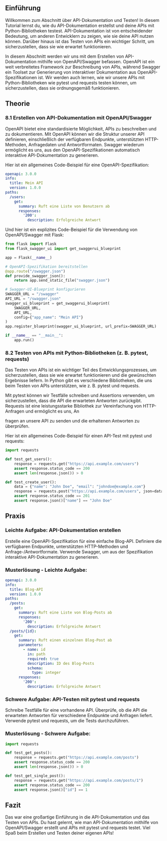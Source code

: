 ## Einführung
Willkommen zum Abschnitt über API-Dokumentation und Testen! In diesem Tutorial lernst du, wie du API-Dokumentation erstellst und deine APIs mit Python-Bibliotheken testest. API-Dokumentation ist von entscheidender Bedeutung, um anderen Entwicklern zu zeigen, wie sie deine API nutzen können. Darüber hinaus ist das Testen von APIs ein wichtiger Schritt, um sicherzustellen, dass sie wie erwartet funktionieren.

In diesem Abschnitt werden wir uns mit dem Erstellen von API-Dokumentation mithilfe von OpenAPI/Swagger befassen. OpenAPI ist ein weit verbreitetes Framework zur Beschreibung von APIs, während Swagger ein Toolset zur Generierung von interaktiver Dokumentation aus OpenAPI-Spezifikationen ist. Wir werden auch lernen, wie wir unsere APIs mit Python-Bibliotheken wie pytest und requests testen können, um sicherzustellen, dass sie ordnungsgemäß funktionieren.

## Theorie

### 8.1 Erstellen von API-Dokumentation mit OpenAPI/Swagger
OpenAPI bietet eine standardisierte Möglichkeit, APIs zu beschreiben und zu dokumentieren. Mit OpenAPI können wir die Struktur unserer API definieren, einschließlich der verfügbaren Endpunkte, unterstützten HTTP-Methoden, Anfragedaten und Antwortformaten. Swagger wiederum ermöglicht es uns, aus den OpenAPI-Spezifikationen automatisch interaktive API-Dokumentation zu generieren.

Hier ist ein allgemeines Code-Beispiel für eine OpenAPI-Spezifikation:

```yaml
openapi: 3.0.0
info:
  title: Mein API
  version: 1.0.0
paths:
  /users:
    get:
      summary: Ruft eine Liste von Benutzern ab
      responses:
        '200':
          description: Erfolgreiche Antwort
```

Und hier ist ein explizites Code-Beispiel für die Verwendung von OpenAPI/Swagger mit Flask:

```python
from flask import Flask
from flask_swagger_ui import get_swaggerui_blueprint

app = Flask(__name__)

# OpenAPI-Spezifikation bereitstellen
@app.route("/swagger.json")
def provide_swagger_json():
    return app.send_static_file("swagger.json")

# Swagger-UI-Blueprint konfigurieren
SWAGGER_URL = "/swagger"
API_URL = "/swagger.json"
swagger_ui_blueprint = get_swaggerui_blueprint(
    SWAGGER_URL,
    API_URL,
    config={"app_name": "Mein API"}
)
app.register_blueprint(swagger_ui_blueprint, url_prefix=SWAGGER_URL)

if __name__ == "__main__":
    app.run()
```

### 8.2 Testen von APIs mit Python-Bibliotheken (z. B. pytest, requests)
Das Testen von APIs ist ein wichtiger Teil des Entwicklungsprozesses, um sicherzustellen, dass sie wie erwartet funktionieren und die gewünschten Ergebnisse liefern. In Python gibt es verschiedene Bibliotheken, die uns beim Testen von APIs unterstützen, wie z. B. pytest und requests.

Mit pytest können wir Testfälle schreiben und Assertions verwenden, um sicherzustellen, dass die API die erwarteten Antworten zurückgibt. Requests ist eine leistungsstarke Bibliothek zur Vereinfachung von HTTP-Anfragen und ermöglicht es uns, An

fragen an unsere API zu senden und die erhaltenen Antworten zu überprüfen.

Hier ist ein allgemeines Code-Beispiel für einen API-Test mit pytest und requests:

```python
import requests

def test_get_users():
    response = requests.get("https://api.example.com/users")
    assert response.status_code == 200
    assert len(response.json()) > 0

def test_create_user():
    data = {"name": "John Doe", "email": "johndoe@example.com"}
    response = requests.post("https://api.example.com/users", json=data)
    assert response.status_code == 201
    assert response.json()["name"] == "John Doe"
```

## Praxis

### Leichte Aufgabe: API-Dokumentation erstellen
Erstelle eine OpenAPI-Spezifikation für eine einfache Blog-API. Definiere die verfügbaren Endpunkte, unterstützten HTTP-Methoden und Anfrage-/Antwortformate. Verwende Swagger, um aus der Spezifikation interaktive API-Dokumentation zu generieren.

### Musterlösung - Leichte Aufgabe:
```yaml
openapi: 3.0.0
info:
  title: Blog-API
  version: 1.0.0
paths:
  /posts:
    get:
      summary: Ruft eine Liste von Blog-Posts ab
      responses:
        '200':
          description: Erfolgreiche Antwort
  /posts/{id}:
    get:
      summary: Ruft einen einzelnen Blog-Post ab
      parameters:
        - name: id
          in: path
          required: true
          description: ID des Blog-Posts
          schema:
            type: integer
      responses:
        '200':
          description: Erfolgreiche Antwort
```

### Schwere Aufgabe: API-Testen mit pytest und requests
Schreibe Testfälle für eine vorhandene API. Überprüfe, ob die API die erwarteten Antworten für verschiedene Endpunkte und Anfragen liefert. Verwende pytest und requests, um die Tests durchzuführen.

### Musterlösung - Schwere Aufgabe:
```python
import requests

def test_get_posts():
    response = requests.get("https://api.example.com/posts")
    assert response.status_code == 200
    assert len(response.json()) > 0

def test_get_single_post():
    response = requests.get("https://api.example.com/posts/1")
    assert response.status_code == 200
    assert response.json()["id"] == 1
```

## Fazit

Das war eine großartige Einführung in die API-Dokumentation und das Testen von APIs. Du hast gelernt, wie man API-Dokumentation mithilfe von OpenAPI/Swagger erstellt und APIs mit pytest und requests testet. Viel Spaß beim Erstellen und Testen deiner eigenen APIs!